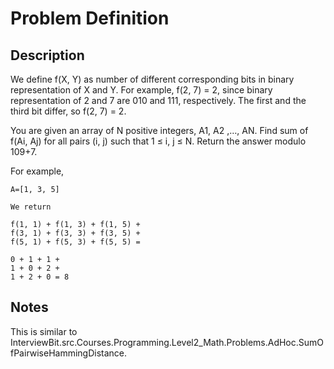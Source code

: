 # Problem Definition

## Description

We define f(X, Y) as number of different corresponding bits in binary representation of X and Y. For example, f(2, 7) = 2, since binary representation of 2 and 7 are 010 and 111, respectively. The first and the third bit differ, so f(2, 7) = 2.

You are given an array of N positive integers, A1, A2 ,…, AN. Find sum of f(Ai, Aj) for all pairs (i, j) such that 1 ≤ i, j ≤ N. Return the answer modulo 109+7.

For example,

```plaintext
A=[1, 3, 5]

We return

f(1, 1) + f(1, 3) + f(1, 5) +
f(3, 1) + f(3, 3) + f(3, 5) +
f(5, 1) + f(5, 3) + f(5, 5) =

0 + 1 + 1 +
1 + 0 + 2 +
1 + 2 + 0 = 8
```

## Notes

This is similar to InterviewBit.src.Courses.Programming.Level2_Math.Problems.AdHoc.SumOfPairwiseHammingDistance.